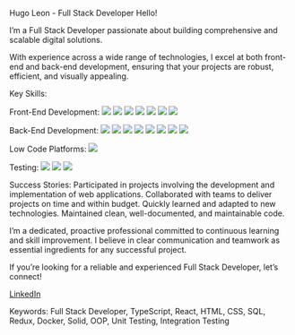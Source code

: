Hugo Leon - Full Stack Developer
Hello!

I’m a Full Stack Developer passionate about building comprehensive and scalable digital solutions.

With experience across a wide range of technologies, I excel at both front-end and back-end development, ensuring that your projects are robust, efficient, and visually appealing.

Key Skills:

Front-End Development:
  <img src = "https://img.shields.io/badge/HTML5-E34F26?style=for-the-badge&logo=html5&logoColor=white">
  <img src = "https://img.shields.io/badge/CSS3-1572B6?style=for-the-badge&logo=css3&logoColor=white">
  <img src = "https://img.shields.io/badge/TypeScript-007ACC?style=for-the-badge&logo=typescript&logoColor=white">
  <img src = "https://img.shields.io/badge/Vite-B73BFE?style=for-the-badge&logo=vite&logoColor=FFD62E">
  <img src = "https://img.shields.io/badge/Redux-593D88?style=for-the-badge&logo=redux&logoColor=white">
  <img src = "https://img.shields.io/badge/React-20232A?style=for-the-badge&logo=react&logoColor=61DAFB">
  <img src = "https://img.shields.io/badge/next%20js-000000?style=for-the-badge&logo=nextdotjs&logoColor=white">

Back-End Development:
  <img src = "https://img.shields.io/badge/MySQL-005C84?style=for-the-badge&logo=mysql&logoColor=white">
  <img src = "https://img.shields.io/badge/Docker-2CA5E0?style=for-the-badge&logo=docker&logoColor=white">
  <img src = "https://img.shields.io/badge/Express%20js-000000?style=for-the-badge&logo=express&logoColor=white">
  <img src = "https://img.shields.io/badge/JWT-000000?style=for-the-badge&logo=JSON%20web%20tokens&logoColor=white">
  <img src = "https://img.shields.io/badge/nestjs-E0234E?style=for-the-badge&logo=nestjs&logoColor=white">
  <img src = "https://img.shields.io/badge/Node%20js-339933?style=for-the-badge&logo=nodedotjs&logoColor=white">
  <img src = "https://img.shields.io/badge/npm-CB3837?style=for-the-badge&logo=npm&logoColor=white">
  <img src = "https://img.shields.io/badge/Sequelize-52B0E7?style=for-the-badge&logo=Sequelize&logoColor=white">
  
Low Code Platforms:
  <img src = "https://img.shields.io/badge/shopify-8DB543?style=for-the-badge&logo=Shopify&logoColor=white">


Testing:
 <img src = "https://img.shields.io/badge/chai-A30701?style=for-the-badge&logo=chai&logoColor=white">
 <img src = "https://img.shields.io/badge/Cypress-17202C?style=for-the-badge&logo=cypress&logoColor=white">
 <img src = "https://img.shields.io/badge/Jest-C21325?style=for-the-badge&logo=jest&logoColor=white">


Success Stories:
Participated in projects involving the development and implementation of web applications.
Collaborated with teams to deliver projects on time and within budget.
Quickly learned and adapted to new technologies.
Maintained clean, well-documented, and maintainable code.

I’m a dedicated, proactive professional committed to continuous learning and skill improvement. I believe in clear communication and teamwork as essential ingredients for any successful project.

If you’re looking for a reliable and experienced Full Stack Developer, let’s connect!

[LinkedIn
](https://www.linkedin.com/in/hugo-leon-76275212b/)

Keywords: Full Stack Developer, TypeScript, React, HTML, CSS, SQL, Redux, Docker, Solid, OOP, Unit Testing, Integration Testing





